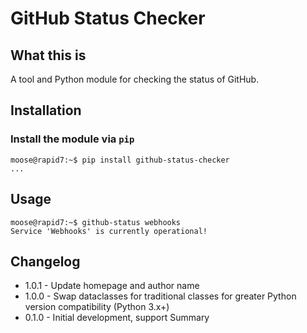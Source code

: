 
# GitHub Status Checker

## What this is

A tool and Python module for checking the status of GitHub.

## Installation

### Install the module via `pip`

```
moose@rapid7:~$ pip install github-status-checker
...
```

## Usage

```
moose@rapid7:~$ github-status webhooks
Service 'Webhooks' is currently operational!
```

## Changelog

* 1.0.1 - Update homepage and author name
* 1.0.0 - Swap dataclasses for traditional classes for greater Python version 
compatibility (Python 3.x+)
* 0.1.0 - Initial development, support Summary 

